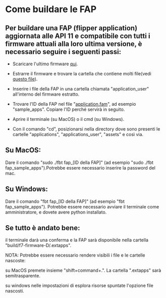 # Come buildare le FAP
## Per buildare una FAP (flipper application) aggiornata alle API 11 e compatibile con tutti i firmware attuali alla loro ultima versione, è necessario seguire i seguenti passi:

- Scaricare l'ultimo firmware [qui](https://github.com/flipperdevices/flipperzero-firmware).

- Estrarre il firmware e trovare la cartella che contiene molti file(vedi [questo file](https://github.com/GioeleGregorini/Flipper-Zero-Italia/blob/2e12485359e3760476508f839c8496a25dee6f83/Firmware/Buildare%20le%20Fap/Cartella.jpg)).

- Inserire i file della FAP in una cartella chiamata "application_user" all'interno del firmware estratto.

- Trovare l'ID della FAP nel file "[application.fam](https://github.com/GioeleGregorini/Flipper-Zero-Italia/blob/2e12485359e3760476508f839c8496a25dee6f83/Firmware/Buildare%20le%20Fap/Application.fam.jpg)", ad esempio "sample_apps". Copiare l'ID perché servirà in seguito.

- Aprire il terminale (su MacOS) o il cmd (su Windows).

- Con il comando "cd", posizionarsi nella directory dove sono presenti le cartelle "applications", "applications_user", "assets" e così via.

## Su MacOS:

Dare il comando "sudo ./fbt fap_[ID della FAP]" (ad esempio "sudo ./fbt fap_sample_apps").Potrebbe essere necessario inserire la password del mac.

## Su Windows:

Dare il comando "fbt fap_[ID della FAP]" (ad esempio "fbt fap_sample_apps"). Potrebbe essere necessario avviare il terminale come amministratore, e dovete avere python installato.

## Se tutto è andato bene:
il terminale darà una conferma e la FAP sarà disponibile nella cartella "build/f7-firmware-D/.extapps".

NOTA: Potrebbe essere necessario rendere visibili i file e le cartelle nascoste:

su MacOS premete insieme "shift+command+.". La cartella ".extapps" sarà semitrasparente.

su windows nelle impostazioni di esplora risorse spuntate l'opzione file nascosti.

